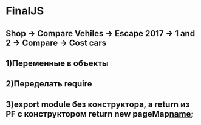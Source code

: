 # FinalJS

Shop -> Compare Vehiles -> Escape 2017 -> 1 and 2 -> Compare -> Cost cars
---------------------------

1)Переменные в объекты
-----------------------------
2)Переделать require
-----------------------------
3)export module без конструктора, а return из PF с конструктором return new pageMap[name]();
-----------------------------
